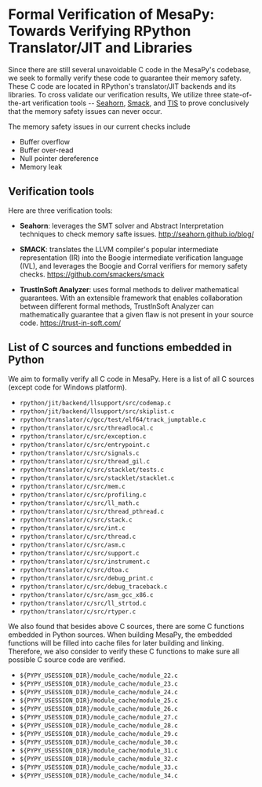 # Formal Verification of MesaPy: Towards Verifying RPython Translator/JIT and Libraries

Since there are still several unavoidable C code in the MesaPy's codebase, we
seek to formally verify these code to guarantee their memory safety. These C
code are located in RPython's translator/JIT backends and its libraries.
To cross validate our verification results, We utilize three state-of-the-art
verification tools --
[Seahorn](http://seahorn.github.io/blog/),
[Smack](https://github.com/smackers/smack), and
[TIS](https://trust-in-soft.com/) to
prove conclusively that the memory safety issues can never occur.

The memory safety issues in our current checks include

* Buffer overflow
* Buffer over-read
* Null pointer dereference
* Memory leak

## Verification tools

Here are three verification tools:

  - **Seahorn**: leverages the SMT solver and Abstract Interpretation techniques to
    check memory safte issues. http://seahorn.github.io/blog/

  - **SMACK**: translates the LLVM compiler's popular intermediate representation
    (IR) into the Boogie intermediate verification language (IVL), and leverages
    the Boogie and Corral verifiers for memory safety checks.
    https://github.com/smackers/smack

  - **TrustInSoft Analyzer**: uses formal methods to deliver mathematical
    guarantees. With an extensible framework that enables collaboration between
    different formal methods, TrustInSoft Analyzer can mathematically guarantee
    that a given flaw is not present in your source code.
    https://trust-in-soft.com/

## List of C sources and functions embedded in Python

We aim to formally verify all C code in MesaPy. Here is a list of all C sources
(except code for Windows platform).

  - `rpython/jit/backend/llsupport/src/codemap.c`
  - `rpython/jit/backend/llsupport/src/skiplist.c`
  - `rpython/translator/c/gcc/test/elf64/track_jumptable.c`
  - `rpython/translator/c/src/threadlocal.c`
  - `rpython/translator/c/src/exception.c`
  - `rpython/translator/c/src/entrypoint.c`
  - `rpython/translator/c/src/signals.c`
  - `rpython/translator/c/src/thread_gil.c`
  - `rpython/translator/c/src/stacklet/tests.c`
  - `rpython/translator/c/src/stacklet/stacklet.c`
  - `rpython/translator/c/src/mem.c`
  - `rpython/translator/c/src/profiling.c`
  - `rpython/translator/c/src/ll_math.c`
  - `rpython/translator/c/src/thread_pthread.c`
  - `rpython/translator/c/src/stack.c`
  - `rpython/translator/c/src/int.c`
  - `rpython/translator/c/src/thread.c`
  - `rpython/translator/c/src/asm.c`
  - `rpython/translator/c/src/support.c`
  - `rpython/translator/c/src/instrument.c`
  - `rpython/translator/c/src/dtoa.c`
  - `rpython/translator/c/src/debug_print.c`
  - `rpython/translator/c/src/debug_traceback.c`
  - `rpython/translator/c/src/asm_gcc_x86.c`
  - `rpython/translator/c/src/ll_strtod.c`
  - `rpython/translator/c/src/rtyper.c`

We also found that besides above C sources, there are some C functions embedded
in Python sources. When building MesaPy, the embedded functions will be filled into
cache files for later building and linking. Therefore, we also consider to verify
these C functions to make sure all possible C source code are verified.

  - `${PYPY_USESSION_DIR}/module_cache/module_22.c`
  - `${PYPY_USESSION_DIR}/module_cache/module_23.c`
  - `${PYPY_USESSION_DIR}/module_cache/module_24.c `
  - `${PYPY_USESSION_DIR}/module_cache/module_25.c `
  - `${PYPY_USESSION_DIR}/module_cache/module_26.c `
  - `${PYPY_USESSION_DIR}/module_cache/module_27.c `
  - `${PYPY_USESSION_DIR}/module_cache/module_28.c `
  - `${PYPY_USESSION_DIR}/module_cache/module_29.c `
  - `${PYPY_USESSION_DIR}/module_cache/module_30.c `
  - `${PYPY_USESSION_DIR}/module_cache/module_31.c `
  - `${PYPY_USESSION_DIR}/module_cache/module_32.c `
  - `${PYPY_USESSION_DIR}/module_cache/module_33.c `
  - `${PYPY_USESSION_DIR}/module_cache/module_34.c`
